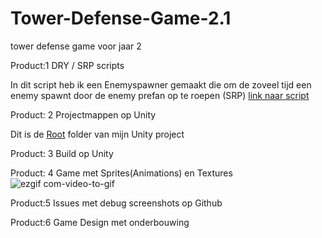 # Tower-Defense-Game-2.1
 tower defense game voor jaar 2 


Product:1 DRY / SRP scripts 


In dit script heb ik een Enemyspawner gemaakt die om de zoveel tijd een enemy spawnt door de enemy prefan op te roepen (SRP) [link naar script](https://github.com/Dry0/Tower-Defense-Game/blob/Develop/Assets/Scripts/Enemys/EnemySpawner.cs)

Product: 2 Projectmappen op Unity

Dit is de [Root](https://github.com/Dry0/Tower-Defense-Game/tree/Develop/Assets) folder van mijn Unity project

Product: 3 Build op Unity

Product: 4 Game met Sprites(Animations) en Textures
![ezgif com-video-to-gif](https://github.com/Dry0/Tower-Defense-Game/assets/115462366/865960f5-a378-454d-b801-7197b96b5034)




Product:5 Issues met debug screenshots op Github


Product:6 Game Design met onderbouwing


